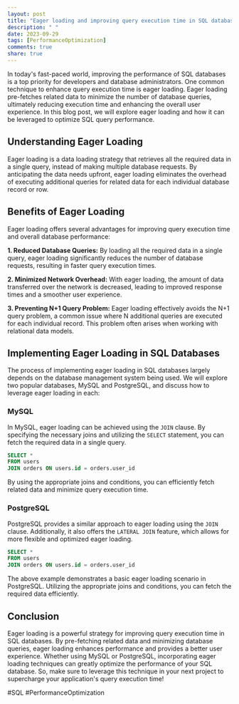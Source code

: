 ```yaml
---
layout: post
title: "Eager loading and improving query execution time in SQL databases"
description: " "
date: 2023-09-29
tags: [PerformanceOptimization]
comments: true
share: true
---
```


In today's fast-paced world, improving the performance of SQL databases is a top priority for developers and database administrators. One common technique to enhance query execution time is eager loading. Eager loading pre-fetches related data to minimize the number of database queries, ultimately reducing execution time and enhancing the overall user experience. In this blog post, we will explore eager loading and how it can be leveraged to optimize SQL query performance.

## Understanding Eager Loading

Eager loading is a data loading strategy that retrieves all the required data in a single query, instead of making multiple database requests. By anticipating the data needs upfront, eager loading eliminates the overhead of executing additional queries for related data for each individual database record or row.

## Benefits of Eager Loading

Eager loading offers several advantages for improving query execution time and overall database performance:

**1. Reduced Database Queries:** By loading all the required data in a single query, eager loading significantly reduces the number of database requests, resulting in faster query execution times.

**2. Minimized Network Overhead:** With eager loading, the amount of data transferred over the network is decreased, leading to improved response times and a smoother user experience.

**3. Preventing N+1 Query Problem:** Eager loading effectively avoids the N+1 query problem, a common issue where N additional queries are executed for each individual record. This problem often arises when working with relational data models.

## Implementing Eager Loading in SQL Databases

The process of implementing eager loading in SQL databases largely depends on the database management system being used. We will explore two popular databases, MySQL and PostgreSQL, and discuss how to leverage eager loading in each:

### MySQL

In MySQL, eager loading can be achieved using the `JOIN` clause. By specifying the necessary joins and utilizing the `SELECT` statement, you can fetch the required data in a single query.

```sql
SELECT *
FROM users
JOIN orders ON users.id = orders.user_id
```

By using the appropriate joins and conditions, you can efficiently fetch related data and minimize query execution time.

### PostgreSQL

PostgreSQL provides a similar approach to eager loading using the `JOIN` clause. Additionally, it also offers the `LATERAL JOIN` feature, which allows for more flexible and optimized eager loading.

```sql
SELECT *
FROM users
JOIN orders ON users.id = orders.user_id
```

The above example demonstrates a basic eager loading scenario in PostgreSQL. Utilizing the appropriate joins and conditions, you can fetch the required data efficiently.

## Conclusion

Eager loading is a powerful strategy for improving query execution time in SQL databases. By pre-fetching related data and minimizing database queries, eager loading enhances performance and provides a better user experience. Whether using MySQL or PostgreSQL, incorporating eager loading techniques can greatly optimize the performance of your SQL database. So, make sure to leverage this technique in your next project to supercharge your application's query execution time!

#SQL #PerformanceOptimization